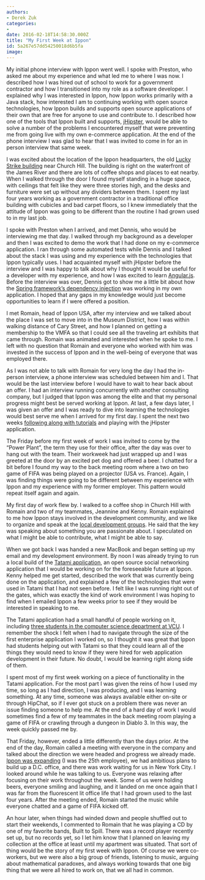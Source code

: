 ```yaml
---
authors:
- Derek Zuk
categories:
- 
date: 2016-02-18T14:58:30.000Z
title: "My First Week at Ippon"
id: 5a267e57dd54250018d6b5fa
image: 
---
```


My initial phone interview with Ippon went well. I spoke with Preston, who asked me about my experience and what led me to where I was now. I described how I was hired out of school to work for a government contractor and how I transitioned into my role as a software developer. I explained why I was interested in Ippon, how Ippon works primarily with a Java stack, how interested I am to continuing working with open source technologies, how Ippon builds and supports open source applications of their own that are free for anyone to use and contribute to. I described how one of the tools that Ippon built and supports, [jHipster](https://jhipster.github.io), would be able to solve a number of the problems I encountered myself that were preventing me from going live with my own e-commerce application. At the end of the phone interview I was glad to hear that I was invited to come in for an in person interview that same week.

I was excited about the location of the Ippon headquarters, the old [Lucky Strike building](https://www.google.com/search?site=&tbm=isch&source=hp&biw=1050&bih=615&q=Lucky+Strike%2C+Richmond%2C+VA) near Church Hill. The building is right on the waterfront of the James River and there are lots of coffee shops and places to eat nearby. When I walked through the door I found myself standing in a huge space, with ceilings that felt like they were three stories high, and the desks and furniture were set up without any dividers between them. I spent my last four years working as a government contractor in a traditional office building with cubicles and bad carpet floors, so I knew immediately that the attitude of Ippon was going to be different than the routine I had grown used to in my last job.

I spoke with Preston when I arrived, and met Dennis, who would be interviewing me that day. I walked through my background as a developer and then I was excited to demo the work that I had done on my e-commerce application. I ran through some automated tests while Dennis and I talked about the stack I was using and my experience with the technologies that Ippon typically uses. I had acquainted myself with jHipster before the interview and I was happy to talk about why I thought it would be useful for a developer with my experience, and how I was excited to learn [Angular.js](https://angularjs.org). Before the interview was over, Dennis got to show me a little bit about how the [Spring framework’s dependency injection](http://docs.spring.io/autorepo/docs/spring/3.2.x/spring-framework-reference/html/beans.html) was working in my own application. I hoped that any gaps in my knowledge would just become opportunities to learn if I were offered a position.

I met Romain, head of Ippon USA, after my interview and we talked about the place I was set to move into in the Museum District, how I was within walking distance of Cary Street, and how I planned on getting a membership to the VMFA so that I could see all the traveling art exhibits that came through. Romain was animated and interested when he spoke to me. I left with no question that Romain and everyone who worked with him was invested in the success of Ippon and in the well-being of everyone that was employed there.

As I was not able to talk with Romain for very long the day I had the in-person interview, a phone interview was scheduled between him and I. That would be the last interview before I would have to wait to hear back about an offer. I had an interview running concurrently with another consulting company, but I judged that Ippon was among the elite and that my personal progress might best be served working at Ippon. At last, a few days later, I was given an offer and I was ready to dive into learning the technologies would best serve me when I arrived for my first day. I spent the next two weeks [following along with tutorials](https://www.youtube.com/watch?v=d1MEM8PdAzQ) and playing with the jHipster application.

The Friday before my first week of work I was invited to come by the “Power Plant”, the term they use for their office, after the day was over to hang out with the team. Their workweek had just wrapped up and I was greeted at the door by an excited pet dog and offered a beer. I chatted for a bit before I found my way to the back meeting room where a two on two game of FIFA was being played on a projector (USA vs. France). Again, I was finding things were going to be different between my experience with Ippon and my experience with my former employer. This pattern would repeat itself again and again.

My first day of work flew by. I walked to a coffee shop in Church Hill with Romain and two of my teammates, Jeannine and Kenny. Romain explained to me how Ippon stays involved in the development community, and we like to organize and speak at the [local development groups](http://www.meetup.com/Richmond-Java-Users-Group/). He said that the key was speaking about something you are passionate about. I speculated on what I might be able to contribute, what I might be able to say.

When we got back I was handed a new MacBook and began setting up my email and my development environment. By noon I was already trying to run a local build of the [Tatami application](https://github.com/ippontech/tatami), an open source social networking application that I would be working on for the foreseeable future at Ippon. Kenny helped me get started, described the work that was currently being done on the application, and explained a few of the technologies that were used in Tatami that I had not seen before. I felt like I was running right out of the gates, which was exactly the kind of work environment I was hoping to find when I emailed Ippon a few weeks prior to see if they would be interested in speaking to me.

The Tatami application had a small handful of people working on it, including [three students in the computer science department at VCU](http://www.egr.vcu.edu/wp-content/uploads/sites/1830/2015/05/CS03.pdf). I remember the shock I felt when I had to navigate through the size of the first enterprise application I worked on, so I thought it was great that Ippon had students helping out with Tatami so that they could learn all of the things they would need to know if they were hired for web application development in their future. No doubt, I would be learning right along side of them.

I spent most of my first week working on a piece of functionality in the Tatami application. For the most part I was given the reins of how I used my time, so long as I had direction, I was producing, and I was learning something. At any time, someone was always available either on-site or through HipChat, so if I ever got stuck on a problem there was never an issue finding someone to help me. At the end of a hard day of work I would sometimes find a few of my teammates in the back meeting room playing a game of FIFA or crawling through a dungeon in Diablo 3. In this way, the week quickly passed me by.

That Friday, however, ended a little differently than the days prior. At the end of the day, Romain called a meeting with everyone in the company and talked about the direction we were headed and progress we already made. [Ippon was expanding](https://blog.ippon.tech/careers/) (I was the 25th employee), we had ambitious plans to build up a D.C. office, and there was work waiting for us in New York City. I looked around while he was talking to us. Everyone was relaxing after focusing on their work throughout the week. Some of us were holding beers, everyone smiling and laughing, and it landed on me once again that I was far from the fluorescent lit office life that I had grown used to the last four years. After the meeting ended, Romain started the music while everyone chatted and a game of FIFA kicked off.

An hour later, when things had winded down and people shuffled out to start their weekends, I commented to Romain that he was playing a CD by one of my favorite bands, Built to Spill. There was a record player recently set up, but no records yet, so I let him know that I planned on leaving my collection at the office at least until my apartment was situated. That sort of thing would be the story of my first week with Ippon. Of course we were co-workers, but we were also a big group of friends, listening to music, arguing about mathematical paradoxes, and always working towards that one big thing that we were all hired to work on, that we all had in common.
